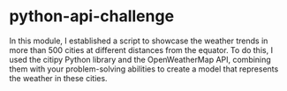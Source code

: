 # python-api-challenge

In this module, I established a script to showcase the weather trends in more than 500 cities at different distances from the equator. To do this, I used the citipy Python library and the OpenWeatherMap API, combining them with your problem-solving abilities to create a model that represents the weather in these cities. 
